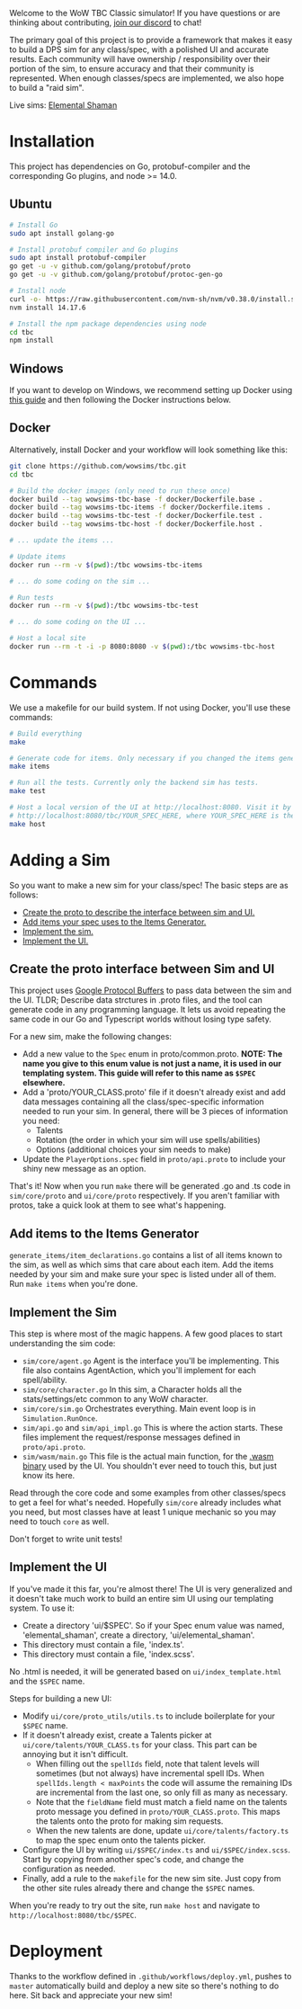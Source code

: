Welcome to the WoW TBC Classic simulator! If you have questions or are thinking about contributing, [join our discord](https://discord.gg/jJMPr9JWwx "https://discord.gg/jJMPr9JWwx") to chat!

The primary goal of this project is to provide a framework that makes it easy to build a DPS sim for any class/spec, with a polished UI and accurate results. Each community will have ownership / responsibility over their portion of the sim, to ensure accuracy and that their community is represented. When enough classes/specs are implemented, we also hope to build a "raid sim".

Live sims:
[Elemental Shaman](https://wowsims.github.io/tbc/elemental_shaman/ "https://wowsims.github.io/tbc/elemental_shaman/")

# Installation
This project has dependencies on Go, protobuf-compiler and the corresponding Go plugins, and node >= 14.0.

## Ubuntu
```sh
# Install Go
sudo apt install golang-go

# Install protobuf compiler and Go plugins
sudo apt install protobuf-compiler
go get -u -v github.com/golang/protobuf/proto
go get -u -v github.com/golang/protobuf/protoc-gen-go

# Install node
curl -o- https://raw.githubusercontent.com/nvm-sh/nvm/v0.38.0/install.sh | bash
nvm install 14.17.6

# Install the npm package dependencies using node
cd tbc
npm install
```

## Windows
If you want to develop on Windows, we recommend setting up Docker using [this guide](https://docs.docker.com/desktop/windows/wsl/ "https://docs.docker.com/desktop/windows/wsl/") and then following the Docker instructions below.

## Docker
Alternatively, install Docker and your workflow will look something like this:
```sh
git clone https://github.com/wowsims/tbc.git
cd tbc

# Build the docker images (only need to run these once)
docker build --tag wowsims-tbc-base -f docker/Dockerfile.base .
docker build --tag wowsims-tbc-items -f docker/Dockerfile.items .
docker build --tag wowsims-tbc-test -f docker/Dockerfile.test .
docker build --tag wowsims-tbc-host -f docker/Dockerfile.host .

# ... update the items ...

# Update items
docker run --rm -v $(pwd):/tbc wowsims-tbc-items

# ... do some coding on the sim ...

# Run tests
docker run --rm -v $(pwd):/tbc wowsims-tbc-test

# ... do some coding on the UI ...

# Host a local site
docker run --rm -t -i -p 8080:8080 -v $(pwd):/tbc wowsims-tbc-host
```

# Commands
We use a makefile for our build system. If not using Docker, you'll use these commands:
```sh
# Build everything
make

# Generate code for items. Only necessary if you changed the items generator.
make items

# Run all the tests. Currently only the backend sim has tests.
make test

# Host a local version of the UI at http://localhost:8080. Visit it by pointing a browser to
# http://localhost:8080/tbc/YOUR_SPEC_HERE, where YOUR_SPEC_HERE is the directory under ui/ with your custom code.
make host
```

# Adding a Sim
So you want to make a new sim for your class/spec! The basic steps are as follows:
 - [Create the proto to describe the interface between sim and UI.](#create-the-proto-interface-between-sim-and-ui)
 - [Add items your spec uses to the Items Generator.](#add-items-to-the-items-generator)
 - [Implement the sim.](#implement-the-sim)
 - [Implement the UI.](#implement-the-ui)


## Create the proto interface between Sim and UI
This project uses [Google Protocol Buffers](https://developers.google.com/protocol-buffers/docs/gotutorial "https://developers.google.com/protocol-buffers/docs/gotutorial") to pass data between the sim and the UI. TLDR; Describe data strctures in .proto files, and the tool can generate code in any programming language. It lets us avoid repeating the same code in our Go and Typescript worlds without losing type safety.

For a new sim, make the following changes:
  - Add a new value to the `Spec` enum in proto/common.proto. __NOTE: The name you give to this enum value is not just a name, it is used in our templating system. This guide will refer to this name as `$SPEC` elsewhere.__
  - Add a 'proto/YOUR_CLASS.proto' file if it doesn't already exist and add data messages containing all the class/spec-specific information needed to run your sim. In general, there will be 3 pieces of information you need:
    - Talents
    - Rotation (the order in which your sim will use spells/abilities)
    - Options (additional choices your sim needs to make)
  - Update the `PlayerOptions.spec` field in `proto/api.proto` to include your shiny new message as an option.

That's it! Now when you run `make` there will be generated .go and .ts code in `sim/core/proto` and `ui/core/proto` respectively. If you aren't familiar with protos, take a quick look at them to see what's happening.

## Add items to the Items Generator
`generate_items/item_declarations.go` contains a list of all items known to the sim, as well as which sims that care about each item. Add the items needed by your sim and make sure your spec is listed under all of them. Run `make items` when you're done.

## Implement the Sim
This step is where most of the magic happens. A few good places to start understanding the sim code:
  - `sim/core/agent.go` Agent is the interface you'll be implementing. This file also contains AgentAction, which you'll implement for each spell/ability.
  - `sim/core/character.go` In this sim, a Character holds all the stats/settings/etc common to any WoW character.
  - `sim/core/sim.go` Orchestrates everything. Main event loop is in `Simulation.RunOnce`.
  - `sim/api.go` and `sim/api_impl.go` This is where the action starts. These files implement the request/response messages defined in `proto/api.proto`.
  - `sim/wasm/main.go` This file is the actual main function, for the [.wasm binary](https://webassembly.org/ "https://webassembly.org/") used by the UI. You shouldn't ever need to touch this, but just know its here.

Read through the core code and some examples from other classes/specs to get a feel for what's needed. Hopefully `sim/core` already includes what you need, but most classes have at least 1 unique mechanic so you may need to touch `core` as well.

Don't forget to write unit tests!

## Implement the UI
If you've made it this far, you're almost there! The UI is very generalized and it doesn't take much work to build an entire sim UI using our templating system. To use it:
  - Create a directory 'ui/$SPEC'. So if your Spec enum value was named, 'elemental_shaman', create a directory, 'ui/elemental_shaman'.
  - This directory must contain a file, 'index.ts'.
  - This directory must contain a file, 'index.scss'.

No .html is needed, it will be generated based on `ui/index_template.html` and the `$SPEC` name.

Steps for building a new UI:
  - Modify `ui/core/proto_utils/utils.ts` to include boilerplate for your `$SPEC` name.
  - If it doesn't already exist, create a Talents picker at `ui/core/talents/YOUR_CLASS.ts` for your class. This part can be annoying but it isn't difficult.
    - When filling out the `spellIds` field, note that talent levels will sometimes (but not always) have incremental spell IDs. When `spellIds.length < maxPoints` the code will assume the remaining IDs are incremental from the last one, so only fill as many as necessary.
    - Note that the `fieldName` field must match a field name on the talents proto message you defined in `proto/YOUR_CLASS.proto`. This maps the talents onto the proto for making sim requests.
    - When the new talents are done, update `ui/core/talents/factory.ts` to map the spec enum onto the talents picker.
  - Configure the UI by writing `ui/$SPEC/index.ts` and `ui/$SPEC/index.scss`. Start by copying from another spec's code, and change the configuration as needed.
  - Finally, add a rule to the `makefile` for the new sim site. Just copy from the other site rules already there and change the `$SPEC` names.

When you're ready to try out the site, run `make host` and navigate to `http://localhost:8080/tbc/$SPEC`.

# Deployment
Thanks to the workflow defined in `.github/workflows/deploy.yml`, pushes to `master` automatically build and deploy a new site so there's nothing to do here. Sit back and appreciate your new sim!
